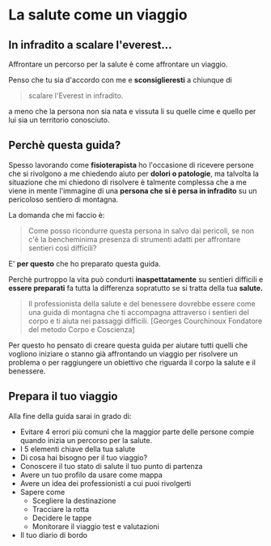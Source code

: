 
# La salute come un viaggio


## In infradito a scalare l'everest... 

Affrontare un percorso per la salute è come affrontare un viaggio. 

Penso che tu sia d'accordo con me e **sconsiglieresti**
a chiunque di

> scalare l'Everest in infradito.

a meno che la persona non sia nata e vissuta li su quelle cime e quello per lui sia un territorio conosciuto.

## Perchè questa guida?

Spesso lavorando come **fisioterapista** ho l'occasione di ricevere persone che si rivolgono a me chiedendo aiuto per **dolori o patologie**, ma talvolta la situazione che mi chiedono di risolvere è talmente complessa che a me viene  in mente l'immagine di una **persona che si è persa in infradito** su un pericoloso sentiero di montagna. 

La domanda che mi faccio è:

> Come posso ricondurre questa persona in salvo dai pericoli, se non c'è la bencheminima presenza di strumenti adatti per affrontare sentieri così difficili?

E' **per questo** che ho preparato questa guida.

Perchè purtroppo la vita può condurti **inaspettatamente** su sentieri difficili e **essere preparati** fa tutta la differenza sopratutto se si tratta della tua **salute.**

> Il professionista della salute e del benessere dovrebbe essere come una guida di montagna che ti accompagna attraverso i sentieri del corpo e ti aiuta nei passaggi difficili.
[Georges Courchinoux Fondatore del metodo Corpo e Coscienza]

Per questo ho pensato di creare questa guida per aiutare tutti quelli che vogliono iniziare o stanno già affrontando un viaggio per risolvere un problema o per raggiungere un obiettivo che riguarda il corpo la salute e il benessere.

## Prepara il tuo viaggio
    
Alla fine della guida sarai in grado di:

-  Evitare 4 errori più comuni che la maggior parte delle persone compie quando inizia un percorso per la salute.
-  I 5 elementi chiave della tua salute
-  Di cosa hai bisogno per il tuo viaggio?
- Conoscere il tuo stato di salute il tuo punto di partenza
- Avere un tuo profilo da usare come mappa 
- Avere un idea dei professionisti a cui puoi rivolgerti
- Sapere come
	- Scegliere la destinazione 
	- Tracciare la rotta 
	- Decidere le tappe  
	- Monitorare il viaggio test e valutazioni
- Il tuo diario di bordo


<!--stackedit_data:
eyJoaXN0b3J5IjpbNTIwNDQ3ODg3LC01ODM3NTAwOTEsMTU2OT
U1MDkzMl19
-->